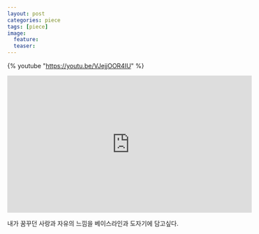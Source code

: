 ```yaml
---
layout: post
categories: piece
tags: [piece]
image:
  feature:
  teaser:
---
```


{% youtube "https://youtu.be/VJejjOOR4IU" %}

<iframe width="560" height="315" src="https://www.youtube.com/embed/VJejjOOR4IU" frameborder="0" allowfullscreen></iframe>

내가 꿈꾸던 사랑과 자유의 느낌을 베이스라인과 도자기에 담고싶다.
